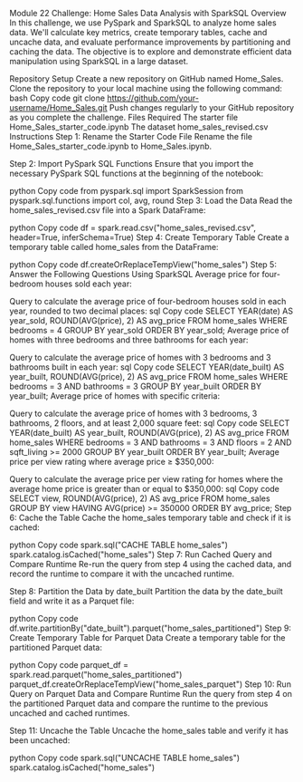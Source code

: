Module 22 Challenge: Home Sales Data Analysis with SparkSQL
Overview
In this challenge, we use PySpark and SparkSQL to analyze home sales data. We'll calculate key metrics, create temporary tables, cache and uncache data, and evaluate performance improvements by partitioning and caching the data. The objective is to explore and demonstrate efficient data manipulation using SparkSQL in a large dataset.

Repository Setup
Create a new repository on GitHub named Home_Sales.
Clone the repository to your local machine using the following command:
bash
Copy code
git clone https://github.com/your-username/Home_Sales.git
Push changes regularly to your GitHub repository as you complete the challenge.
Files Required
The starter file Home_Sales_starter_code.ipynb
The dataset home_sales_revised.csv
Instructions
Step 1: Rename the Starter Code File
Rename the file Home_Sales_starter_code.ipynb to Home_Sales.ipynb.

Step 2: Import PySpark SQL Functions
Ensure that you import the necessary PySpark SQL functions at the beginning of the notebook:

python
Copy code
from pyspark.sql import SparkSession
from pyspark.sql.functions import col, avg, round
Step 3: Load the Data
Read the home_sales_revised.csv file into a Spark DataFrame:

python
Copy code
df = spark.read.csv("home_sales_revised.csv", header=True, inferSchema=True)
Step 4: Create Temporary Table
Create a temporary table called home_sales from the DataFrame:

python
Copy code
df.createOrReplaceTempView("home_sales")
Step 5: Answer the Following Questions Using SparkSQL
Average price for four-bedroom houses sold each year:

Query to calculate the average price of four-bedroom houses sold in each year, rounded to two decimal places:
sql
Copy code
SELECT YEAR(date) AS year_sold, ROUND(AVG(price), 2) AS avg_price
FROM home_sales
WHERE bedrooms = 4
GROUP BY year_sold
ORDER BY year_sold;
Average price of homes with three bedrooms and three bathrooms for each year:

Query to calculate the average price of homes with 3 bedrooms and 3 bathrooms built in each year:
sql
Copy code
SELECT YEAR(date_built) AS year_built, ROUND(AVG(price), 2) AS avg_price
FROM home_sales
WHERE bedrooms = 3 AND bathrooms = 3
GROUP BY year_built
ORDER BY year_built;
Average price of homes with specific criteria:

Query to calculate the average price of homes with 3 bedrooms, 3 bathrooms, 2 floors, and at least 2,000 square feet:
sql
Copy code
SELECT YEAR(date_built) AS year_built, ROUND(AVG(price), 2) AS avg_price
FROM home_sales
WHERE bedrooms = 3 AND bathrooms = 3 AND floors = 2 AND sqft_living >= 2000
GROUP BY year_built
ORDER BY year_built;
Average price per view rating where average price ≥ $350,000:

Query to calculate the average price per view rating for homes where the average home price is greater than or equal to $350,000:
sql
Copy code
SELECT view, ROUND(AVG(price), 2) AS avg_price
FROM home_sales
GROUP BY view
HAVING AVG(price) >= 350000
ORDER BY avg_price;
Step 6: Cache the Table
Cache the home_sales temporary table and check if it is cached:

python
Copy code
spark.sql("CACHE TABLE home_sales")
spark.catalog.isCached("home_sales")
Step 7: Run Cached Query and Compare Runtime
Re-run the query from step 4 using the cached data, and record the runtime to compare it with the uncached runtime.

Step 8: Partition the Data by date_built
Partition the data by the date_built field and write it as a Parquet file:

python
Copy code
df.write.partitionBy("date_built").parquet("home_sales_partitioned")
Step 9: Create Temporary Table for Parquet Data
Create a temporary table for the partitioned Parquet data:

python
Copy code
parquet_df = spark.read.parquet("home_sales_partitioned")
parquet_df.createOrReplaceTempView("home_sales_parquet")
Step 10: Run Query on Parquet Data and Compare Runtime
Run the query from step 4 on the partitioned Parquet data and compare the runtime to the previous uncached and cached runtimes.

Step 11: Uncache the Table
Uncache the home_sales table and verify it has been uncached:

python
Copy code
spark.sql("UNCACHE TABLE home_sales")
spark.catalog.isCached("home_sales")
